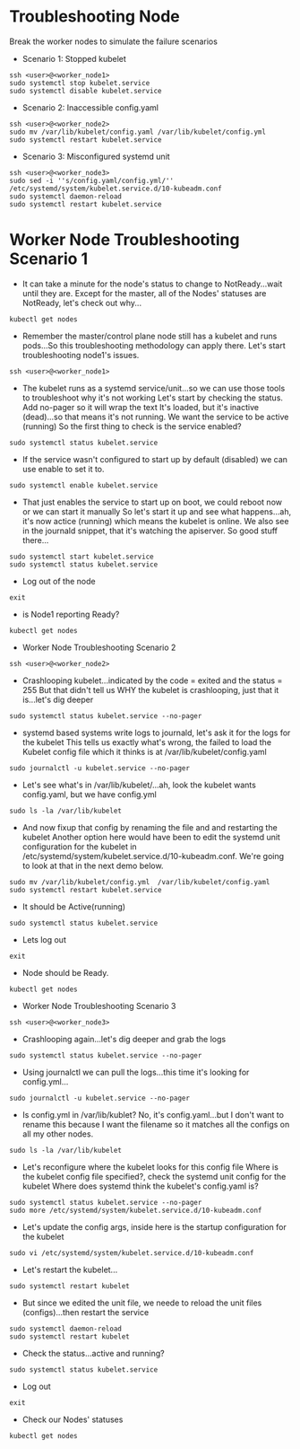 # Troubleshooting Node

Break the worker nodes to simulate the failure scenarios

- Scenario 1: Stopped kubelet

```shell
ssh <user>@<worker_node1>
sudo systemctl stop kubelet.service
sudo systemctl disable kubelet.service
```

- Scenario 2: Inaccessible config.yaml

```shell
ssh <user>@<worker_node2>
sudo mv /var/lib/kubelet/config.yaml /var/lib/kubelet/config.yml
sudo systemctl restart kubelet.service
```

- Scenario 3: Misconfigured systemd unit

```shell
ssh <user>@<worker_node3>
sudo sed -i ''s/config.yaml/config.yml/'' /etc/systemd/system/kubelet.service.d/10-kubeadm.conf
sudo systemctl daemon-reload
sudo systemctl restart kubelet.service
```

# Worker Node Troubleshooting Scenario 1

- It can take a minute for the node's status to change to NotReady...wait until they are.
Except for the master, all of the Nodes' statuses are NotReady, let's check out why...

```shell
kubectl get nodes
```


- Remember the master/control plane node still has a kubelet and runs pods...So this troubleshooting methodology can apply there.
Let's start troubleshooting node1's issues.

```
ssh <user>@<worker_node1>
```

- The kubelet runs as a systemd service/unit...so we can use those tools to troubleshoot why it's not working
Let's start by checking the status. Add no-pager so it will wrap the text
It's loaded, but it's inactive (dead)...so that means it's not running. 
We want the service to be active (running)
So the first thing to check is the service enabled?

```shell
sudo systemctl status kubelet.service
```

- If the service wasn't configured to start up by default (disabled) we can use enable to set it to.

```shell
sudo systemctl enable kubelet.service 
```

- That just enables the service to start up on boot, we could reboot now or we can start it manually
So let's start it up and see what happens...ah, it's now actice (running) which means the kubelet is online.
We also see in the journald snippet, that it's watching the apiserver. So good stuff there...

```shell
sudo systemctl start kubelet.service
sudo systemctl status kubelet.service 
```

- Log out of the node

```shell
exit
```

- is Node1 reporting Ready?

```shell
kubectl get nodes
```

- Worker Node Troubleshooting Scenario 2

```shell
ssh <user>@<worker_node2>
```

- Crashlooping kubelet...indicated by the code = exited and the status = 255
But that didn't tell us WHY the kubelet is crashlooping, just that it is...let's dig deeper

```shell
sudo systemctl status kubelet.service --no-pager
```

- systemd based systems write logs to journald, let's ask it for the logs for the kubelet
This tells us exactly what's wrong, the failed to load the Kubelet config file which it thinks is at /var/lib/kubelet/config.yaml

```shell
sudo journalctl -u kubelet.service --no-pager
```

- Let's see what's in /var/lib/kubelet/...ah, look the kubelet wants config.yaml, but we have config.yml

```shell
sudo ls -la /var/lib/kubelet 
```

- And now fixup that config by renaming the file and and restarting the kubelet
Another option here would have been to edit the systemd unit configuration for the kubelet in /etc/systemd/system/kubelet.service.d/10-kubeadm.conf.
We're going to look at that in the next demo below.

```shell
sudo mv /var/lib/kubelet/config.yml  /var/lib/kubelet/config.yaml
sudo systemctl restart kubelet.service 
```

- It should be Active(running)

```shell
sudo systemctl status kubelet.service 
```

- Lets log out

```shell
exit
```

- Node should be Ready.

```shell
kubectl get nodes
```

- Worker Node Troubleshooting Scenario 3

```shell
ssh <user>@<worker_node3>
```

- Crashlooping again...let's dig deeper and grab the logs

```shell
sudo systemctl status kubelet.service --no-pager
```

- Using journalctl we can pull the logs...this time it's looking for config.yml...

```shell
sudo journalctl -u kubelet.service --no-pager
```

- Is config.yml in /var/lib/kublet? No, it's config.yaml...but I don't want to rename this because I want the filename so it matches all the configs on all my other nodes.

```shell
sudo ls -la /var/lib/kubelet
```

- Let's reconfigure where the kubelet looks for this config file
Where is the kubelet config file specified?, check the systemd unit config for the kubelet
Where does systemd think the kubelet's config.yaml is?

```shell
sudo systemctl status kubelet.service --no-pager
sudo more /etc/systemd/system/kubelet.service.d/10-kubeadm.conf
```

- Let's update the config args, inside here is the startup configuration for the kubelet

```shell
sudo vi /etc/systemd/system/kubelet.service.d/10-kubeadm.conf
```

- Let's restart the kubelet...

```shell
sudo systemctl restart kubelet 
```

- But since we edited the unit file, we neede to reload the unit files (configs)...then restart the service

```shell
sudo systemctl daemon-reload
sudo systemctl restart kubelet 
```

- Check the status...active and running?

```shell
sudo systemctl status kubelet.service
```

- Log out

```shell
exit
```

- Check our Nodes' statuses

```shell
kubectl get nodes
```
